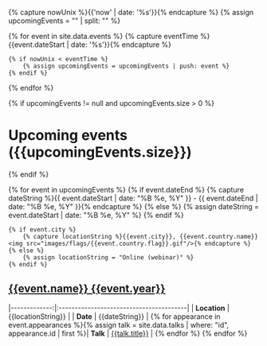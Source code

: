 
{% capture nowUnix %}{{'now' | date: '%s'}}{% endcapture %}
{% assign upcomingEvents = "" | split: "" %}

{% for event in site.data.events %}
    {% capture eventTime %}{{event.dateStart | date: '%s'}}{% endcapture %}

    {% if nowUnix < eventTime %}
        {% assign upcomingEvents = upcomingEvents | push: event %}
    {% endif %}
{% endfor %}

{% if upcomingEvents != null and upcomingEvents.size > 0 %}
# [](#upcoming-events)Upcoming events ({{upcomingEvents.size}})
{% endif %}

{% for event in upcomingEvents %}
    {% if event.dateEnd %}
        {% capture dateString %}{{ event.dateStart | date: "%B %e, %Y" }} - {{ event.dateEnd | date: "%B %e, %Y" }}{% endcapture %}
    {% else %}
        {% assign dateString = event.dateStart | date: "%B %e, %Y" %}
    {% endif %}

    {% if event.city %}
        {% capture locationString %}{{event.city}}, {{event.country.name}} <img src="images/flags/{{event.country.flag}}.gif"/>{% endcapture %}
    {% else %}
        {% assign locationString = "Online (webinar)" %}
    {% endif %}

## [](#{{event.id}})[{{event.name}} {{event.year}}]({{event.url}})

|-------------:|:----------------------------------------|
| **Location** | {{locationString}}                      |
|     **Date** | {{dateString}}                          |
    {% for appearance in event.appearances %}{% assign talk = site.data.talks | where: "id", appearance.id | first %}|     **Talk** | [{{talk.title}}](talks#{{talk.id}})     |
    {% endfor %}
{% endfor %}